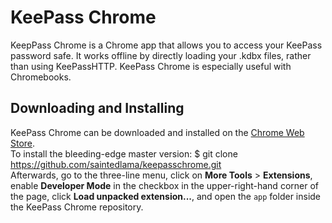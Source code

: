 KeePass Chrome
==============

KeepPass Chrome is a Chrome app that allows you to access your 
KeePass password safe. 
It works offline by directly loading your .kdbx files, rather
than using KeePassHTTP. KeePass Chrome is especially useful with Chromebooks.

Downloading and Installing
-----------
KeePass Chrome can be downloaded and installed on the 
[Chrome Web Store](https://chrome.google.com/webstore/detail/keepass-chrome/dblfjmedcfpfopkkkknpgkokmlnfildj).  
To install the bleeding-edge master version:
    $ git clone https://github.com/saintedlama/keepasschrome.git  
Afterwards, go to the three-line menu, click on **More Tools** > **Extensions**,
enable **Developer Mode** 
in the checkbox in the upper-right-hand corner of the page,
click **Load unpacked extension...**, and 
open the `app` folder inside the KeePass Chrome repository.
